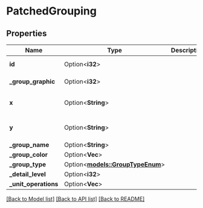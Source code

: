 # PatchedGrouping

## Properties

Name | Type | Description | Notes
------------ | ------------- | ------------- | -------------
**id** | Option<**i32**> |  | [optional][readonly]
**_group_graphic** | Option<**i32**> |  | [optional][readonly]
**x** | Option<**String**> |  | [optional][default to 0.00000]
**y** | Option<**String**> |  | [optional][default to 0.00000]
**_group_name** | Option<**String**> |  | [optional]
**_group_color** | Option<**Vec<String>**> |  | [optional]
**_group_type** | Option<[**models::GroupTypeEnum**](_groupTypeEnum.md)> |  | [optional]
**_detail_level** | Option<**i32**> |  | [optional]
**_unit_operations** | Option<**Vec<i32>**> |  | [optional]

[[Back to Model list]](../README.md#documentation-for-models) [[Back to API list]](../README.md#documentation-for-api-endpoints) [[Back to README]](../README.md)


